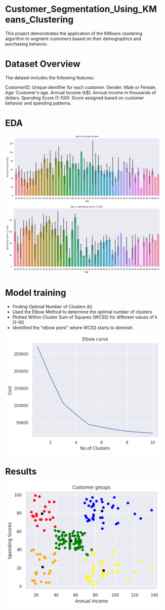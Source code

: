 # Customer_Segmentation_Using_KMeans_Clustering

This project demonstrates the application of the KMeans clustering algorithm to segment customers based on their demographics and purchasing behavior.

# Dataset Overview
The dataset includes the following features:

CustomerID: Unique identifier for each customer.
Gender: Male or Female.
Age: Customer's age.
Annual Income (k$): Annual income in thousands of dollars.
Spending Score (1–100): Score assigned based on customer behavior and spending patterns.

# EDA 
![alt text](image.png)
![alt text](image-1.png)


# Model training

* Finding Optimal Number of Clusters (k)
* Used the Elbow Method to determine the optimal number of clusters
* Plotted Within-Cluster Sum of Squares (WCSS) for different values of k (1–10)
* Identified the "elbow point" where WCSS starts to diminish

![alt text](image-2.png)

# Results

![alt text](image-3.png)